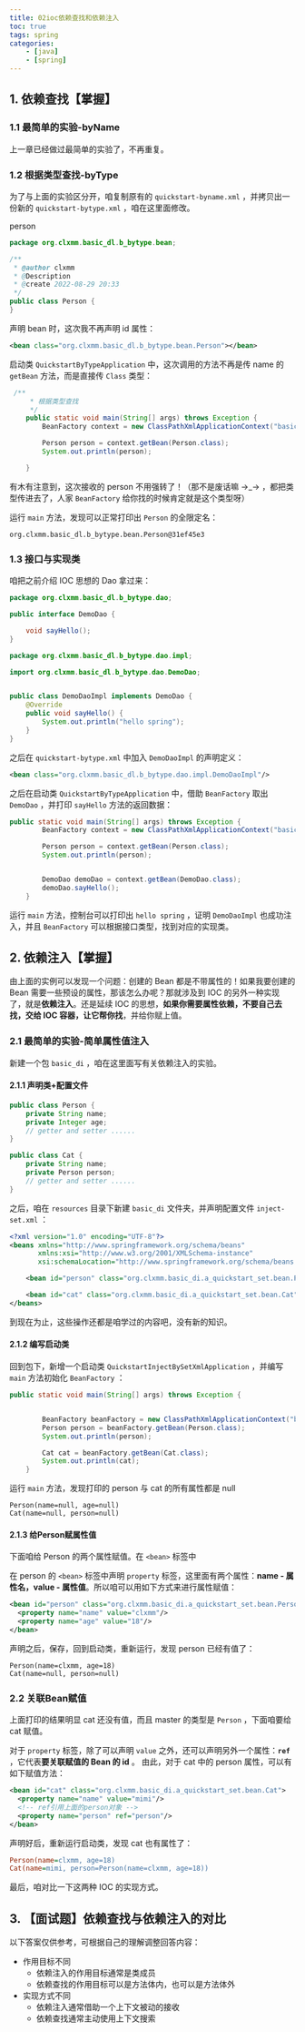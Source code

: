 ```yaml
---
title: 02ioc依赖查找和依赖注入
toc: true
tags: spring
categories: 
    - [java]
    - [spring]
---
```



##  1. 依赖查找【掌握】

### 1.1 最简单的实验-byName

上一章已经做过最简单的实验了，不再重复。
<!--more-->

### 1.2 根据类型查找-byType

为了与上面的实验区分开，咱复制原有的 `quickstart-byname.xml` ，并拷贝出一份新的 `quickstart-bytype.xml` ，咱在这里面修改。

person

```java
package org.clxmm.basic_dl.b_bytype.bean;

/**
 * @author clxmm
 * @Description
 * @create 2022-08-29 20:33
 */
public class Person {
}

```

声明 bean 时，这次我不再声明 id 属性：

```xml
<bean class="org.clxmm.basic_dl.b_bytype.bean.Person"></bean>
```

启动类 `QuickstartByTypeApplication` 中，这次调用的方法不再是传 name 的 `getBean` 方法，而是直接传 `Class` 类型：

```java
 /**
     * 根据类型查找
     */
    public static void main(String[] args) throws Exception {
        BeanFactory context = new ClassPathXmlApplicationContext("basic_dl/quickstart-bytype.xml");

        Person person = context.getBean(Person.class);
        System.out.println(person);

    }
```

有木有注意到，这次接收的 person 不用强转了！（那不是废话嘛 →_→ ，都把类型传进去了，人家 `BeanFactory` 给你找的时候肯定就是这个类型呀）

运行 `main` 方法，发现可以正常打印出 `Person` 的全限定名：

```
org.clxmm.basic_dl.b_bytype.bean.Person@31ef45e3
```

### 1.3 接口与实现类

咱把之前介绍 IOC 思想的 Dao 拿过来：

```java
package org.clxmm.basic_dl.b_bytype.dao;

public interface DemoDao {

    void sayHello();
}

package org.clxmm.basic_dl.b_bytype.dao.impl;

import org.clxmm.basic_dl.b_bytype.dao.DemoDao;


public class DemoDaoImpl implements DemoDao {
    @Override
    public void sayHello() {
        System.out.println("hello spring");
    }
}


```

之后在 `quickstart-bytype.xml` 中加入 `DemoDaoImpl` 的声明定义：

```xml
<bean class="org.clxmm.basic_dl.b_bytype.dao.impl.DemoDaoImpl"/>
```

之后在启动类 `QuickstartByTypeApplication` 中，借助 `BeanFactory` 取出 `DemoDao` ，并打印 `sayHello` 方法的返回数据：

```java
public static void main(String[] args) throws Exception {
        BeanFactory context = new ClassPathXmlApplicationContext("basic_dl/quickstart-bytype.xml");

        Person person = context.getBean(Person.class);
        System.out.println(person);


        DemoDao demoDao = context.getBean(DemoDao.class);
        demoDao.sayHello();
    }
```

运行 `main` 方法，控制台可以打印出 `hello spring` ，证明 `DemoDaoImpl` 也成功注入，并且 `BeanFactory` 可以根据接口类型，找到对应的实现类。

## 2. 依赖注入【掌握】

由上面的实例可以发现一个问题：创建的 Bean 都是不带属性的！如果我要创建的 Bean 需要一些预设的属性，那该怎么办呢？那就涉及到 IOC 的另外一种实现了，就是**依赖注入**。还是延续 IOC 的思想，**如果你需要属性依赖，不要自己去找，交给 IOC 容器，让它帮你找**，并给你赋上值。

### 2.1 最简单的实验-简单属性值注入

新建一个包 `basic_di` ，咱在这里面写有关依赖注入的实验。

#### 2.1.1 声明类+配置文件

```java
public class Person {
    private String name;
    private Integer age;
    // getter and setter ......
}

public class Cat {
    private String name;
    private Person person;
    // getter and setter ......
}
```

之后，咱在 `resources` 目录下新建 `basic_di` 文件夹，并声明配置文件 `inject-set.xml` ：

```xml
<?xml version="1.0" encoding="UTF-8"?>
<beans xmlns="http://www.springframework.org/schema/beans"
       xmlns:xsi="http://www.w3.org/2001/XMLSchema-instance"
       xsi:schemaLocation="http://www.springframework.org/schema/beans http://www.springframework.org/schema/beans/spring-beans.xsd">

    <bean id="person" class="org.clxmm.basic_di.a_quickstart_set.bean.Person"></bean>

    <bean id="cat" class="org.clxmm.basic_di.a_quickstart_set.bean.Cat"></bean>
</beans>
```

到现在为止，这些操作还都是咱学过的内容吧，没有新的知识。

#### 2.1.2 编写启动类

回到包下，新增一个启动类 `QuickstartInjectBySetXmlApplication` ，并编写 `main` 方法初始化 `BeanFactory` ：

```java
public static void main(String[] args) throws Exception {


        BeanFactory beanFactory = new ClassPathXmlApplicationContext("basic_di/inject-set.xml");
        Person person = beanFactory.getBean(Person.class);
        System.out.println(person);

        Cat cat = beanFactory.getBean(Cat.class);
        System.out.println(cat);
    }
```

运行 `main` 方法，发现打印的 person 与 cat 的所有属性都是 null 

```
Person(name=null, age=null)
Cat(name=null, person=null)
```

#### 2.1.3 给Person赋属性值

下面咱给 Person 的两个属性赋值。在 `<bean>` 标签中

在 person 的 `<bean>` 标签中声明 `property` 标签，这里面有两个属性：**name - 属性名，value - 属性值**。所以咱可以用如下方式来进行属性赋值：

```xml
<bean id="person" class="org.clxmm.basic_di.a_quickstart_set.bean.Person">
  <property name="name" value="clxmm"/>
  <property name="age" value="18"/>
</bean>
```

声明之后，保存，回到启动类，重新运行，发现 person 已经有值了：

```
Person(name=clxmm, age=18)
Cat(name=null, person=null)
```

### 2.2 关联Bean赋值

上面打印的结果明显 cat 还没有值，而且 master 的类型是 `Person` ，下面咱要给 cat 赋值。

对于 `property` 标签，除了可以声明 `value` 之外，还可以声明另外一个属性：**`ref`** ，它代表**要关联赋值的 Bean 的 id** 。 由此，对于 cat 中的 person 属性，可以有如下赋值方法：

```xml
<bean id="cat" class="org.clxmm.basic_di.a_quickstart_set.bean.Cat">
  <property name="name" value="mimi"/>
  <!-- ref引用上面的person对象 -->
  <property name="person" ref="person"/>
</bean>
```

声明好后，重新运行启动类，发现 cat 也有属性了：

```ini
Person(name=clxmm, age=18)
Cat(name=mimi, person=Person(name=clxmm, age=18))
```

最后，咱对比一下这两种 IOC 的实现方式。

## 3. 【面试题】依赖查找与依赖注入的对比

以下答案仅供参考，可根据自己的理解调整回答内容：

- 作用目标不同
  - 依赖注入的作用目标通常是类成员
  - 依赖查找的作用目标可以是方法体内，也可以是方法体外
- 实现方式不同
  - 依赖注入通常借助一个上下文被动的接收
  - 依赖查找通常主动使用上下文搜索

